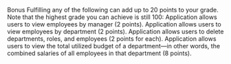 Bonus
Fulfilling any of the following can add up to 20 points to your grade. Note that the highest grade you can achieve is still 100:
Application allows users to view employees by manager (2 points).
Application allows users to view employees by department (2 points).
Application allows users to delete departments, roles, and employees (2 points for each).
Application allows users to view the total utilized budget of a department—in other words, the combined salaries of all employees in that department (8 points).